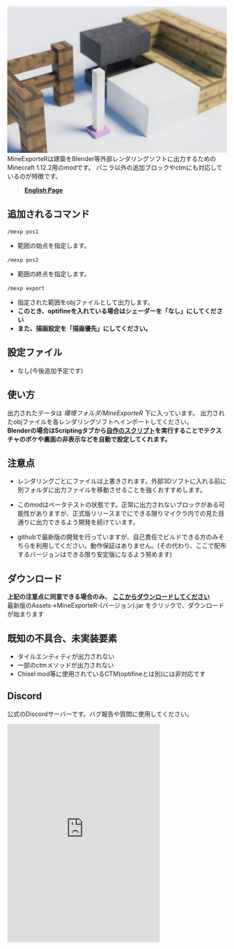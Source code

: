 ![](thumbnail.png)  
MineExporteRは建築をBlender等外部レンダリングソフトに出力するためのMinecraft 1.12.2用のmodです。
バニラ以外の追加ブロックやctmにも対応しているのが特徴です。

> [**English Page**](https://chikage1205.github.io/mexp/en)

## 追加されるコマンド
`/mexp pos1 `  
- 範囲の始点を指定します。

`/mexp pos2`  
- 範囲の終点を指定します。

`/mexp export`  
- 指定された範囲をobjファイルとして出力します。  
- **このとき、optifineを入れている場合はシェーダーを「なし」にしてください**
- **また、描画設定を「描画優先」にしてください。**


## 設定ファイル  
- なし(今後追加予定です)

## 使い方
出力されたデータは _環境フォルダ/MineExporteR_ 下に入っています。
出力されたobjファイルを各レンダリングソフトへインポートしてください。  
**Blenderの場合はScriptingタブから[自作のスクリプト](https://gist.github.com/chikage1205/bb136ee26ebc0f0329ad4893bb4363c7)を実行することでテクスチャのボケや裏面の非表示などを自動で設定してくれます。**

## 注意点
- レンダリングごとにファイルは上書きされます。外部3Dソフトに入れる前に別フォルダに出力ファイルを移動させることを強くおすすめします。

- このmodはベータテストの状態です。正常に出力されないブロックがある可能性がありますが、正式版リリースまでにできる限りマイクラ内での見た目通りに出力できるよう開発を続けています。

- githubで最新版の開発を行っていますが、自己責任でビルドできる方のみそちらを利用してください。動作保証はありません。(その代わり、ここで配布するバージョンはできる限り安定版になるよう努めます)

## ダウンロード
**上記の注意点に同意できる場合のみ、**  [**ここからダウンロードしてください**](https://github.com/chikage1205/MineExporteR/releases)  
最新版のAssets→MineExporteR-(バージョン).jar をクリックで、ダウンロードが始まります

## 既知の不具合、未実装要素
- タイルエンティティが出力されない  
- 一部のctmメソッドが出力されない  
- Chisel mod等に使用されているCTM(optifineとは別)には非対応です

## Discord
公式のDiscordサーバーです。バグ報告や質問に使用してください。
<iframe src="https://ptb.discord.com/widget?id=968081252857028628&theme=dark" width="350" height="500" allowtransparency="true" frameborder="0" sandbox="allow-popups allow-popups-to-escape-sandbox allow-same-origin allow-scripts"></iframe>
